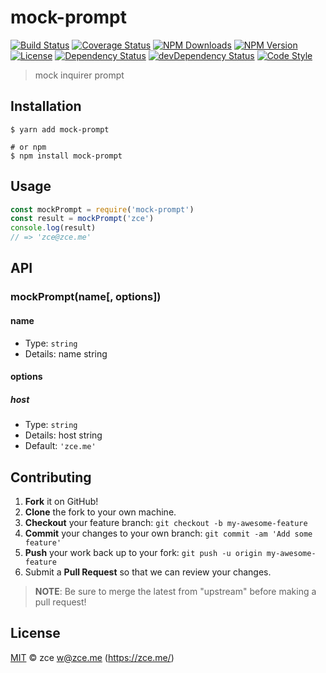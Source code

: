 # mock-prompt

[![Build Status][travis-image]][travis-url]
[![Coverage Status][codecov-image]][codecov-url]
[![NPM Downloads][downloads-image]][downloads-url]
[![NPM Version][version-image]][version-url]
[![License][license-image]][license-url]
[![Dependency Status][dependency-image]][dependency-url]
[![devDependency Status][devdependency-image]][devdependency-url]
[![Code Style][style-image]][style-url]

> mock inquirer prompt

## Installation

```shell
$ yarn add mock-prompt

# or npm
$ npm install mock-prompt
```

## Usage

```javascript
const mockPrompt = require('mock-prompt')
const result = mockPrompt('zce')
console.log(result)
// => 'zce@zce.me'
```

## API

### mockPrompt(name[, options])

#### name

- Type: `string`
- Details: name string

#### options

##### host

- Type: `string`
- Details: host string
- Default: `'zce.me'`

## Contributing

1. **Fork** it on GitHub!
2. **Clone** the fork to your own machine.
3. **Checkout** your feature branch: `git checkout -b my-awesome-feature`
4. **Commit** your changes to your own branch: `git commit -am 'Add some feature'`
5. **Push** your work back up to your fork: `git push -u origin my-awesome-feature`
6. Submit a **Pull Request** so that we can review your changes.

> **NOTE**: Be sure to merge the latest from "upstream" before making a pull request!

## License

[MIT](LICENSE) &copy; zce <w@zce.me> (https://zce.me/)



[travis-image]: https://img.shields.io/travis/zce/mock-prompt.svg
[travis-url]: https://travis-ci.org/zce/mock-prompt
[codecov-image]: https://img.shields.io/codecov/c/github/zce/mock-prompt.svg
[codecov-url]: https://codecov.io/gh/zce/mock-prompt
[downloads-image]: https://img.shields.io/npm/dm/mock-prompt.svg
[downloads-url]: https://npmjs.org/package/mock-prompt
[version-image]: https://img.shields.io/npm/v/mock-prompt.svg
[version-url]: https://npmjs.org/package/mock-prompt
[license-image]: https://img.shields.io/npm/l/mock-prompt.svg
[license-url]: https://github.com/zce/mock-prompt/blob/master/LICENSE
[dependency-image]: https://img.shields.io/david/zce/mock-prompt.svg
[dependency-url]: https://david-dm.org/zce/mock-prompt
[devdependency-image]: https://img.shields.io/david/dev/zce/mock-prompt.svg
[devdependency-url]: https://david-dm.org/zce/mock-prompt?type=dev
[style-image]: https://img.shields.io/badge/code_style-standard-brightgreen.svg
[style-url]: http://standardjs.com
